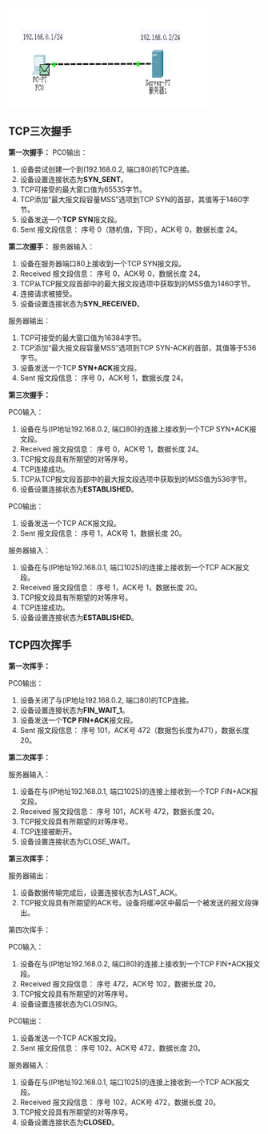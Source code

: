 <div align=left><img width="400" height="200" src="./test-images/TCP过程.PNG"/></div> 

## TCP三次握手
**第一次握手：**
PC0输出：
1. 设备尝试创建一个到(192.168.0.2, 端口80)的TCP连接。
2. 设备设置连接状态为**SYN_SENT**。
3. TCP可接受的最大窗口值为65535字节。
4. TCP添加“最大报文段容量MSS”选项到TCP SYN的首部，其值等于1460字节。
5. 设备发送一个**TCP SYN**报文段。
6. Sent 报文段信息： 序号 0（随机值，下同），ACK号 0，数据长度 24。


**第二次握手：**
服务器输入：
1. 设备在服务器端口80上接收到一个TCP SYN报文段。
2. Received 报文段信息： 序号 0，ACK号 0，数据长度 24。
3. TCP从TCP报文段首部中的最大报文段选项中获取到的MSS值为1460字节。
4. 连接请求被接受。
5. 设备设置连接状态为**SYN_RECEIVED**。


服务器输出：
1. TCP可接受的最大窗口值为16384字节。
2. TCP添加“最大报文段容量MSS”选项到TCP SYN-ACK的首部，其值等于536字节。
3. 设备发送一个TCP **SYN+ACK**报文段。
4. Sent 报文段信息： 序号 0，ACK号 1，数据长度 24。

**第三次握手：**

PC0输入：
1. 设备在与(IP地址192.168.0.2, 端口80)的连接上接收到一个TCP SYN+ACK报文段。
2. Received 报文段信息： 序号 0，ACK号 1，数据长度 24。
3. TCP报文段具有所期望的对等序号。
4. TCP连接成功。
5. TCP从TCP报文段首部中的最大报文段选项中获取到的MSS值为536字节。
6. 设备设置连接状态为**ESTABLISHED**。


PC0输出：
1. 设备发送一个TCP ACK报文段。
2. Sent 报文段信息： 序号 1，ACK号 1，数据长度 20。

服务器输入：
1. 设备在与(IP地址192.168.0.1, 端口1025)的连接上接收到一个TCP ACK报文段。
2. Received 报文段信息： 序号 1，ACK号 1，数据长度 20。
3. TCP报文段具有所期望的对等序号。
4. TCP连接成功。
5. 设备设置连接状态为**ESTABLISHED**。

## TCP四次挥手
**第一次挥手：**

PC0输出：
1. 设备关闭了与(IP地址192.168.0.2, 端口80)的TCP连接。
2. 设备设置连接状态为**FIN_WAIT_1**。
3. 设备发送一个**TCP FIN+ACK**报文段。
4. Sent 报文段信息： 序号 101，ACK号 472（数据包长度为471），数据长度 20。

**第二次挥手：**

服务器输入：
1. 设备在与(IP地址192.168.0.1, 端口1025)的连接上接收到一个TCP FIN+ACK报文段。
2. Received 报文段信息： 序号 101，ACK号 472，数据长度 20。
3. TCP报文段具有所期望的对等序号。
4. TCP连接被断开。
5. 设备设置连接状态为CLOSE_WAIT。

**第三次挥手：**

服务器输出：
1. 设备数据传输完成后，设置连接状态为LAST_ACK。
2. TCP报文段具有所期望的ACK号。设备将缓冲区中最后一个被发送的报文段弹出。

第四次挥手：

PC0输入：
1. 设备在与(IP地址192.168.0.2, 端口80)的连接上接收到一个TCP FIN+ACK报文段。
2. Received 报文段信息： 序号 472，ACK号 102，数据长度 20。
3. TCP报文段具有所期望的对等序号。
4. 设备设置连接状态为CLOSING。

PC0输出：
1. 设备发送一个TCP ACK报文段。
2. Sent 报文段信息： 序号 102，ACK号 472，数据长度 20。

服务器输入：
1. 设备在与(IP地址192.168.0.1, 端口1025)的连接上接收到一个TCP ACK报文段。
2. Received 报文段信息： 序号 102，ACK号 472，数据长度 20。
3. TCP报文段具有所期望的对等序号。
4. 设备设置连接状态为**CLOSED**。




